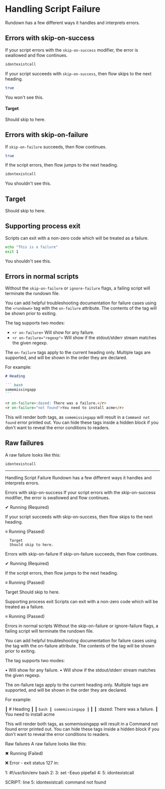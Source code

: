 # Handling Script Failure

Rundown has a few different ways it handles and interprets errors.

## Errors with skip-on-success

If your script errors with the `skip-on-success` modifier, the error is swallowed and flow continues.

``` bash skip-on-success
idontexistcall
```

If your script succeeds with `skip-on-success`, then flow skips to the next heading.

``` bash skip-on-success
true
```

You won't see this.

#### Target

Should skip to here.

## Errors with skip-on-failure

If `skip-on-failure` succeeds, then flow continues.

``` bash skip-on-failure
true
```

If the script errors, then flow jumps to the next heading.

``` bash skip-on-failure
idontexistcall
```

You shouldn't see this.

## Target

Should skip to here.

## Supporting process exit

Scripts can exit with a non-zero code which will be treated as a failure.

``` bash skip-on-failure
echo "This is a failure"
exit 1
```

You shouldn't see this.

## Errors in normal scripts

Without the `skip-on-failure` or `ignore-failure` flags, a failing script will terminate the rundown file.

You can add helpful troubleshooting documentation for failure cases using the `<rundown>` tag with the `on-failure` attribute. The contents of the tag will be shown prior to exiting.

The tag supports two modes:

* `<r on-failure>` Will show for any failure.
* `<r on-failure="regexp">` Will show if the stdout/stderr stream matches the given regexp.

The `on-failure` tags apply to the current heading only. Multiple tags are supported, and will be shown in the order they are declared.

For example:

~~~ markdown reveal norun
# Heading

``` bash
somemissingapp
```

<r on-failure>:dazed: There was a failure.</r>
<r on-failure="not found">You need to install acme</r>
~~~

This will render both tags, as `somemissingapp` will result in a `Command not found` error printed out. You can hide these tags inside a hidden block if you don't want to reveal the error conditions to readers.

## Raw failures

A raw failure looks like this:

``` bash
idontexistcall
```

-----

Handling Script Failure
Rundown has a few different ways it handles and interprets errors.

  Errors with skip-on-success
  If your script errors with the skip-on-success modifier, the error is
  swallowed and flow continues.

  ✔ Running (Required)

  If your script succeeds with skip-on-success, then flow skips to the next
  heading.

  ≡ Running (Passed)

      Target
      Should skip to here.

  Errors with skip-on-failure
  If skip-on-failure succeeds, then flow continues.

  ✔ Running (Required)

  If the script errors, then flow jumps to the next heading.

  ≡ Running (Passed)

  Target
  Should skip to here.

  Supporting process exit
  Scripts can exit with a non-zero code which will be treated as a failure.

  ≡ Running (Passed)

  Errors in normal scripts
  Without the skip-on-failure or ignore-failure flags, a failing script will
  terminate the rundown file.

  You can add helpful troubleshooting documentation for failure cases using the
  <rundown> tag with the on-failure attribute. The contents of the tag will be
  shown prior to exiting.

  The tag supports two modes:

  • <r on-failure> Will show for any failure.
  • <r on-failure="regexp"> Will show if the stdout/stderr stream matches the
    given regexp.

  The on-failure tags apply to the current heading only. Multiple tags are
  supported, and will be shown in the order they are declared.

  For example:

   ┃ # Heading
   ┃ 
   ┃ ``` bash
   ┃ somemissingapp
   ┃ ```
   ┃ 
   ┃ <r on-failure>:dazed: There was a failure.</r>
   ┃ <r on-failure="not found">You need to install acme</r>

  This will render both tags, as somemissingapp will result in a Command not
  found error printed out. You can hide these tags inside a hidden block if you
  don't want to reveal the error conditions to readers.

  Raw failures
  A raw failure looks like this:

  ✖ Running (Failed)


❌ Error - exit status 127 in:

  1: #!/usr/bin/env bash
  2: 
  3: set -Eeuo pipefail
  4: 
  5: idontexistcall

SCRIPT: line 5: idontexistcall: command not found
